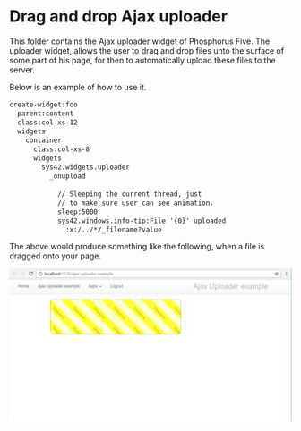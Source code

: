 Drag and drop Ajax uploader
========

This folder contains the Ajax uploader widget of Phosphorus Five. The uploader widget, allows the user to drag and drop files
unto the surface of some part of his page, for then to automatically upload these files to the server.

Below is an example of how to use it.

```
create-widget:foo
  parent:content
  class:col-xs-12
  widgets
    container
      class:col-xs-8
      widgets
        sys42.widgets.uploader
          _onupload

            // Sleeping the current thread, just 
            // to make sure user can see animation.
            sleep:5000
            sys42.windows.info-tip:File '{0}' uploaded
              :x:/../*/_filename?value
```

The above would produce something like the following, when a file is dragged onto your page.

![alt tag](screenshots/ajax-uploader-example-screenshot.png)

